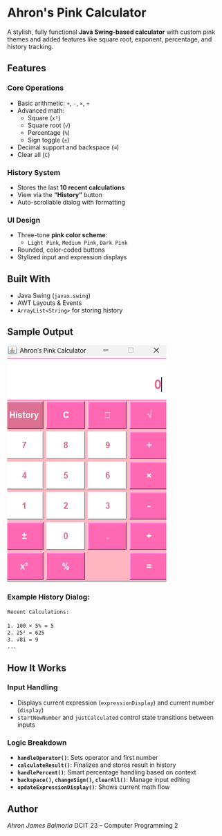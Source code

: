 # Ahron's Pink Calculator
A stylish, fully functional **Java Swing-based calculator** with custom pink themes and added features like square root, exponent, percentage, and history tracking.

## Features

### Core Operations
- Basic arithmetic: `+`, `-`, `×`, `÷`
- Advanced math: 
  - Square (`x²`)
  - Square root (`√`)
  - Percentage (`%`)
  - Sign toggle (`±`)
- Decimal support and backspace (`⌫`)
- Clear all (`C`)

### History System
- Stores the last **10 recent calculations**
- View via the **“History”** button
- Auto-scrollable dialog with formatting

### UI Design
- Three-tone **pink color scheme**:
  - `Light Pink`, `Medium Pink`, `Dark Pink`
- Rounded, color-coded buttons
- Stylized input and expression displays

## Built With
- Java Swing (`javax.swing`)
- AWT Layouts & Events
- `ArrayList<String>` for storing history

## Sample Output

![Calculator UI Preview](PinkCalculator.png)

### Example History Dialog:
```
Recent Calculations:

1. 100 × 5% = 5
2. 25² = 625
3. √81 = 9
...
```

## How It Works

### Input Handling
- Displays current expression (`expressionDisplay`) and current number (`display`)
- `startNewNumber` and `justCalculated` control state transitions between inputs

### Logic Breakdown
- **`handleOperator()`**: Sets operator and first number
- **`calculateResult()`**: Finalizes and stores result in history
- **`handlePercent()`**: Smart percentage handling based on context
- **`backspace()`, `changeSign()`, `clearAll()`**: Manage input editing
- **`updateExpressionDisplay()`**: Shows current math flow

## Author
*Ahron James Balmoria* 
DCIT 23 – Computer Programming 2

